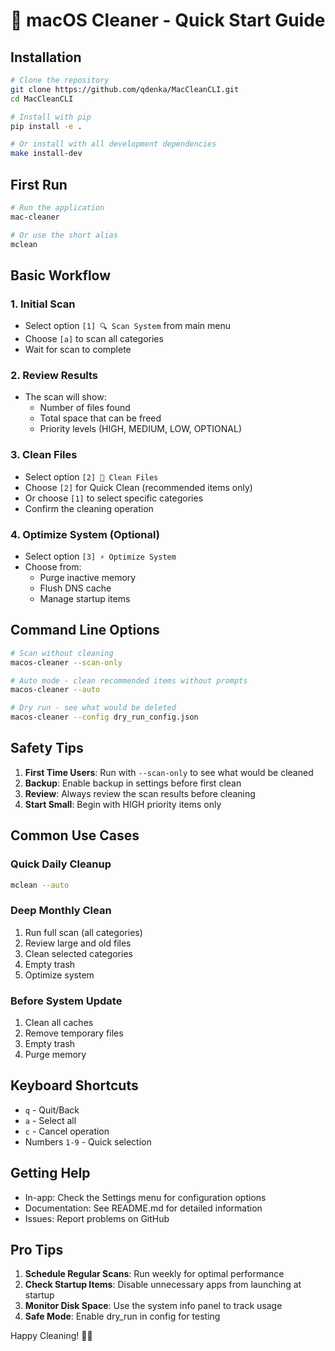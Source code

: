 # 🚀 macOS Cleaner - Quick Start Guide

## Installation

```bash
# Clone the repository
git clone https://github.com/qdenka/MacCleanCLI.git
cd MacCleanCLI

# Install with pip
pip install -e .

# Or install with all development dependencies
make install-dev
```

## First Run

```bash
# Run the application
mac-cleaner

# Or use the short alias
mclean
```

## Basic Workflow

### 1. Initial Scan
- Select option `[1] 🔍 Scan System` from main menu
- Choose `[a]` to scan all categories
- Wait for scan to complete

### 2. Review Results
- The scan will show:
  - Number of files found
  - Total space that can be freed
  - Priority levels (HIGH, MEDIUM, LOW, OPTIONAL)

### 3. Clean Files
- Select option `[2] 🧹 Clean Files`
- Choose `[2]` for Quick Clean (recommended items only)
- Or choose `[1]` to select specific categories
- Confirm the cleaning operation

### 4. Optimize System (Optional)
- Select option `[3] ⚡ Optimize System`
- Choose from:
  - Purge inactive memory
  - Flush DNS cache
  - Manage startup items

## Command Line Options

```bash
# Scan without cleaning
macos-cleaner --scan-only

# Auto mode - clean recommended items without prompts
macos-cleaner --auto

# Dry run - see what would be deleted
macos-cleaner --config dry_run_config.json
```

## Safety Tips

1. **First Time Users**: Run with `--scan-only` to see what would be cleaned
2. **Backup**: Enable backup in settings before first clean
3. **Review**: Always review the scan results before cleaning
4. **Start Small**: Begin with HIGH priority items only

## Common Use Cases

### Quick Daily Cleanup
```bash
mclean --auto
```

### Deep Monthly Clean
1. Run full scan (all categories)
2. Review large and old files
3. Clean selected categories
4. Empty trash
5. Optimize system

### Before System Update
1. Clean all caches
2. Remove temporary files
3. Empty trash
4. Purge memory

## Keyboard Shortcuts

- `q` - Quit/Back
- `a` - Select all
- `c` - Cancel operation
- Numbers `1-9` - Quick selection

## Getting Help

- In-app: Check the Settings menu for configuration options
- Documentation: See README.md for detailed information
- Issues: Report problems on GitHub

## Pro Tips

1. **Schedule Regular Scans**: Run weekly for optimal performance
2. **Check Startup Items**: Disable unnecessary apps from launching at startup
3. **Monitor Disk Space**: Use the system info panel to track usage
4. **Safe Mode**: Enable dry_run in config for testing

Happy Cleaning! 🧹✨